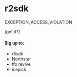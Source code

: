 # r2sdk

EXCEPTION_ACCESS_VIOLATION

(get it?)


#### Big up to:
- r5sdk
- Northstar
- tfo revive
- icepick